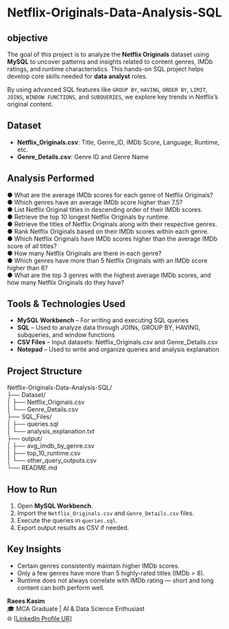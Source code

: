 # Netflix-Originals-Data-Analysis-SQL

## objective

The goal of this project is to analyze the **Netflix Originals** dataset using **MySQL** to uncover patterns and insights related to content genres, IMDb ratings, and runtime characteristics. This hands-on SQL project helps develop core skills needed for **data analyst** roles.

By using advanced SQL features like `GROUP BY`, `HAVING`, `ORDER BY`, `LIMIT`, `JOINS`, `WINDOW FUNCTIONS`, and `SUBQUERIES`, we explore key trends in Netflix’s original content.

## Dataset
- **Netflix_Originals.csv**: Title, Genre_ID, IMDb Score, Language, Runtime, etc.
- **Genre_Details.csv**: Genre ID and Genre Name

## Analysis Performed

● What are the average IMDb scores for each genre of Netflix Originals?  
● Which genres have an average IMDb score higher than 7.5?  
● List Netflix Original titles in descending order of their IMDb scores.  
● Retrieve the top 10 longest Netflix Originals by runtime.  
● Retrieve the titles of Netflix Originals along with their respective genres.  
● Rank Netflix Originals based on their IMDb scores within each genre.  
● Which Netflix Originals have IMDb scores higher than the average IMDb score of all titles?  
● How many Netflix Originals are there in each genre?  
● Which genres have more than 5 Netflix Originals with an IMDb score higher than 8?  
● What are the top 3 genres with the highest average IMDb scores, and how many Netflix Originals do they have?  

## Tools & Technologies Used

- **MySQL Workbench** – For writing and executing SQL queries  
- **SQL** – Used to analyze data through JOINs, GROUP BY, HAVING, subqueries, and window functions  
- **CSV Files** – Input datasets: Netflix_Originals.csv and Genre_Details.csv  
- **Notepad** – Used to write and organize queries and analysis explanation

## Project Structure

Netflix-Originals-Data-Analysis-SQL/  
├── Dataset/  
│ ├── Netflix_Originals.csv  
│ └── Genre_Details.csv  
├── SQL_Files/  
│ ├── queries.sql  
│ └── analysis_explanation.txt  
├── output/  
│ ├── avg_imdb_by_genre.csv  
│ ├── top_10_runtime.csv  
│ └── other_query_outputs.csv  
└── README.md  

##  How to Run

1. Open **MySQL Workbench**. 
2. Import the `Netflix_Originals.csv` and `Genre_Details.csv` files.
3. Execute the queries in `queries.sql`.
4. Export output results as CSV if needed.



## Key Insights

- Certain genres consistently maintain higher IMDb scores.
- Only a few genres have more than 5 highly-rated titles (IMDb > 8).
- Runtime does not always correlate with IMDb rating — short and long content can both perform well.


**Raees Kasim**  
🎓 MCA Graduate | AI & Data Science Enthusiast  
🌐 [[LinkedIn Profile UR](https://www.linkedin.com/in/raees-kasim-ke)]
